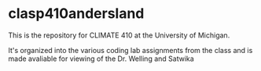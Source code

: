 # clasp410andersland

This is the repository for CLIMATE 410 at the University of Michigan.

It's organized into the various coding lab assignments from the class and is made avaliable for viewing of the Dr. Welling and Satwika
